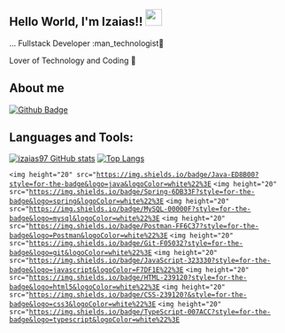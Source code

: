 ## Hello World, I'm Izaias!! <img src=https://github.com/TheDudeThatCode/TheDudeThatCode/blob/master/Assets/Earth.gif width="30">
 
… Fullstack Developer :man_technologist🖤
 
Lover of Technology and Coding :heartbeat:
 
## About me 
[![Github Badge](https://img.shields.io/badge/-Github-000?style=flat-square&logo=Github&logoColor=white&link=https://github.com/izaias97)](https://github.com/izaias97)

## Languages and Tools:
[![izaias97 GitHub stats](https://github-readme-stats.vercel.app/api?username=izaias97)](https://github.com/izaias97/github-readme-stats)
[![Top Langs](https://github-readme-stats.vercel.app/api/top-langs/?username=izaias97&layout=compact)](https://github.com/izaias97/github-readme-stats)

<code><img height="20" src="https://img.shields.io/badge/Java-ED8B00?style=for-the-badge&logo=java&logoColor=white%22%3E</code>
<code><img height="20" src="https://img.shields.io/badge/Spring-6DB33F?style=for-the-badge&logo=spring&logoColor=white%22%3E</code>
<code><img height="20" src="https://img.shields.io/badge/MySQL-00000F?style=for-the-badge&logo=mysql&logoColor=white%22%3E</code>
<code><img height="20" src="https://img.shields.io/badge/Postman-FF6C37?style=for-the-badge&logo=Postman&logoColor=white%22%3E</code>
<code><img height="20" src="https://img.shields.io/badge/Git-F05032?style=for-the-badge&logo=git&logoColor=white%22%3E</code>
<code><img height="20" src="https://img.shields.io/badge/JavaScript-323330?style=for-the-badge&logo=javascript&logoColor=F7DF1E%22%3E</code>
<code><img height="20" src="https://img.shields.io/badge/HTML-239120?style=for-the-badge&logo=html5&logoColor=white%22%3E</code>
<code><img height="20" src="https://img.shields.io/badge/CSS-239120?&style=for-the-badge&logo=css3&logoColor=white%22%3E</code>
<code><img height="20" src="https://img.shields.io/badge/TypeScript-007ACC?style=for-the-badge&logo=typescript&logoColor=white%22%3E</code>
